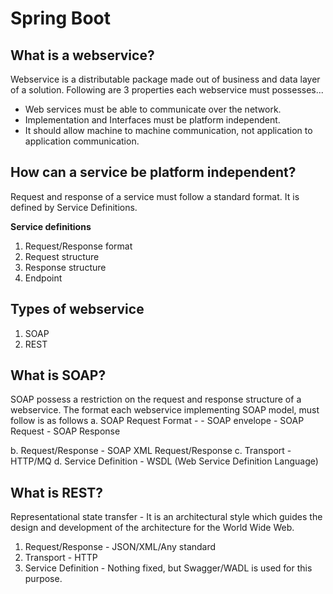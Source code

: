 # Spring Boot

## What is a webservice?
 Webservice is a distributable package made out of business and data layer of a solution. Following are 3 properties each webservice must possesses...
 - Web services must be able to communicate over the network.
 - Implementation and Interfaces must be platform independent.
 - It should allow machine to machine communication, not application to application communication.


## How can a service be platform independent?
Request and response of a service must follow a standard format. It is defined by Service Definitions. 

**Service definitions**
1. Request/Response format
2. Request structure
3. Response structure
4. Endpoint

## Types of webservice
1. SOAP
2. REST

## What is SOAP?
SOAP possess a restriction on the request and response structure of a webservice. The format each webservice implementing SOAP model, must follow is as follows
a. SOAP Request Format - 
    - SOAP envelope 
      - SOAP Request
      - SOAP Response
      
b. Request/Response - SOAP XML Request/Response
c. Transport - HTTP/MQ
d. Service Definition - WSDL (Web Service Definition Language)

## What is REST?
Representational state transfer - It is an architectural style which guides the design and development of the architecture for the World Wide Web.
1. Request/Response - JSON/XML/Any standard
2. Transport - HTTP
3. Service Definition - Nothing fixed, but Swagger/WADL is used for this purpose.
